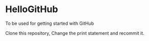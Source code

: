 # HelloGitHub
To be used for getting started with GitHub

Clone this repository, Change the print statement and recommit it. 

